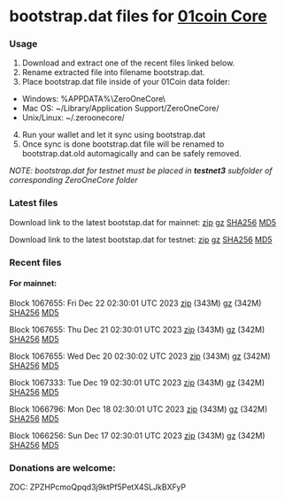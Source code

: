 # bootstrap.dat files for [01coin Core](https://01coin.io)

### Usage

1. Download and extract one of the recent files linked below.
2. Rename extracted file into filename bootstrap.dat.
3. Place bootstrap.dat file inside of your 01Coin data folder:
 - Windows: %APPDATA%\ZeroOneCore\
 - Mac OS: ~/Library/Application Support/ZeroOneCore/
 - Unix/Linux: ~/.zeroonecore/
4. Run your wallet and let it sync using bootstrap.dat
5. Once sync is done bootstrap.dat file will be renamed to bootstrap.dat.old automagically and can be safely removed.

_NOTE: bootstrap.dat for testnet must be placed in **testnet3** subfolder of corresponding ZeroOneCore folder_

### Latest files
Download link to the latest bootstap.dat for mainnet: [zip](https://files.01coin.io/mainnet/bootstrap.dat.zip) [gz](https://files.01coin.io/mainnet/bootstrap.dat.tar.gz) [SHA256](https://files.01coin.io/mainnet/sha256.txt) [MD5](https://files.01coin.io/mainnet/md5.txt)

Download link to the latest bootstap.dat for testnet: [zip](https://files.01coin.io/testnet/bootstrap.dat.zip) [gz](https://files.01coin.io/testnet/bootstrap.dat.tar.gz) [SHA256](https://files.01coin.io/testnet/sha256.txt) [MD5](https://files.01coin.io/testnet/md5.txt)

### Recent files

#### For mainnet:

Block 1067655: Fri Dec 22 02:30:01 UTC 2023 [zip](https://files.01coin.io/mainnet/2023-12-22/bootstrap.dat.zip) (343M) [gz](https://files.01coin.io/mainnet/2023-12-22/bootstrap.dat.tar.gz) (342M) [SHA256](https://files.01coin.io/mainnet/2023-12-22/sha256.txt) [MD5](https://files.01coin.io/mainnet/2023-12-22/md5.txt)

Block 1067655: Thu Dec 21 02:30:01 UTC 2023 [zip](https://files.01coin.io/mainnet/2023-12-21/bootstrap.dat.zip) (343M) [gz](https://files.01coin.io/mainnet/2023-12-21/bootstrap.dat.tar.gz) (342M) [SHA256](https://files.01coin.io/mainnet/2023-12-21/sha256.txt) [MD5](https://files.01coin.io/mainnet/2023-12-21/md5.txt)

Block 1067655: Wed Dec 20 02:30:02 UTC 2023 [zip](https://files.01coin.io/mainnet/2023-12-20/bootstrap.dat.zip) (343M) [gz](https://files.01coin.io/mainnet/2023-12-20/bootstrap.dat.tar.gz) (342M) [SHA256](https://files.01coin.io/mainnet/2023-12-20/sha256.txt) [MD5](https://files.01coin.io/mainnet/2023-12-20/md5.txt)

Block 1067333: Tue Dec 19 02:30:01 UTC 2023 [zip](https://files.01coin.io/mainnet/2023-12-19/bootstrap.dat.zip) (343M) [gz](https://files.01coin.io/mainnet/2023-12-19/bootstrap.dat.tar.gz) (342M) [SHA256](https://files.01coin.io/mainnet/2023-12-19/sha256.txt) [MD5](https://files.01coin.io/mainnet/2023-12-19/md5.txt)

Block 1066796: Mon Dec 18 02:30:01 UTC 2023 [zip](https://files.01coin.io/mainnet/2023-12-18/bootstrap.dat.zip) (343M) [gz](https://files.01coin.io/mainnet/2023-12-18/bootstrap.dat.tar.gz) (342M) [SHA256](https://files.01coin.io/mainnet/2023-12-18/sha256.txt) [MD5](https://files.01coin.io/mainnet/2023-12-18/md5.txt)

Block 1066256: Sun Dec 17 02:30:01 UTC 2023 [zip](https://files.01coin.io/mainnet/2023-12-17/bootstrap.dat.zip) (343M) [gz](https://files.01coin.io/mainnet/2023-12-17/bootstrap.dat.tar.gz) (342M) [SHA256](https://files.01coin.io/mainnet/2023-12-17/sha256.txt) [MD5](https://files.01coin.io/mainnet/2023-12-17/md5.txt)


### Donations are welcome:

ZOC: ZPZHPcmoQpqd3j9ktPf5PetX4SLJkBXFyP
